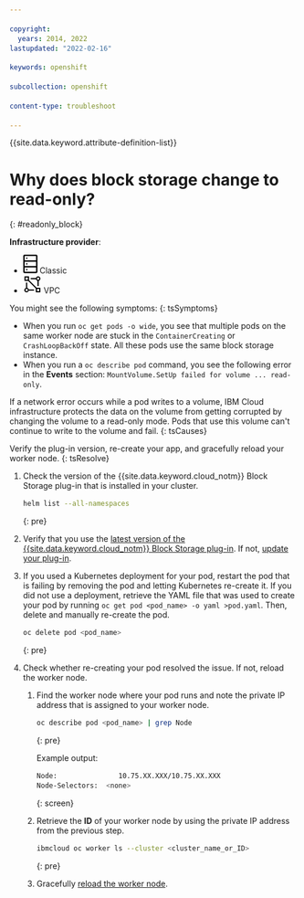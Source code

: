 ```yaml
---

copyright: 
  years: 2014, 2022
lastupdated: "2022-02-16"

keywords: openshift

subcollection: openshift

content-type: troubleshoot

---
```


{{site.data.keyword.attribute-definition-list}}


# Why does block storage change to read-only?
{: #readonly_block}

**Infrastructure provider**:
* ![Classic infrastructure provider icon.](images/icon-classic-2.svg) Classic
* ![VPC infrastructure provider icon.](images/icon-vpc-2.svg) VPC


You might see the following symptoms:
{: tsSymptoms}
- When you run `oc get pods -o wide`, you see that multiple pods on the same worker node are stuck in the `ContainerCreating` or `CrashLoopBackOff` state. All these pods use the same block storage instance.
- When you run a `oc describe pod` command, you see the following error in the **Events** section: `MountVolume.SetUp failed for volume ... read-only`.


If a network error occurs while a pod writes to a volume, IBM Cloud infrastructure protects the data on the volume from getting corrupted by changing the volume to a read-only mode. Pods that use this volume can't continue to write to the volume and fail.
{: tsCauses}

Verify the plug-in version, re-create your app, and gracefully reload your worker node.
{: tsResolve}

1. Check the version of the {{site.data.keyword.cloud_notm}} Block Storage plug-in that is installed in your cluster.
    ```sh
    helm list --all-namespaces
    ```
    {: pre}

2. Verify that you use the [latest version of the {{site.data.keyword.cloud_notm}} Block Storage plug-in](https://cloud.ibm.com/kubernetes/helm/iks-charts/ibmcloud-block-storage-plugin). If not, [update your plug-in](/docs/containers?topic=containers-block_storage#update_block).
3. If you used a Kubernetes deployment for your pod, restart the pod that is failing by removing the pod and letting Kubernetes re-create it. If you did not use a deployment, retrieve the YAML file that was used to create your pod by running `oc get pod <pod_name> -o yaml >pod.yaml`. Then, delete and manually re-create the pod.
    ```sh
    oc delete pod <pod_name>
    ```
    {: pre}

4. Check whether re-creating your pod resolved the issue. If not, reload the worker node.
    1. Find the worker node where your pod runs and note the private IP address that is assigned to your worker node.
        ```sh
        oc describe pod <pod_name> | grep Node
        ```
        {: pre}

        Example output:
        ```sh
        Node:               10.75.XX.XXX/10.75.XX.XXX
        Node-Selectors:  <none>
        ```
        {: screen}

    2. Retrieve the **ID** of your worker node by using the private IP address from the previous step.
        ```sh
        ibmcloud oc worker ls --cluster <cluster_name_or_ID>
        ```
        {: pre}

    3. Gracefully [reload the worker node](/docs/openshift?topic=openshift-kubernetes-service-cli#cs_worker_reload).







